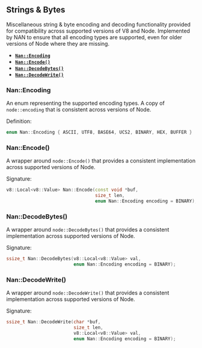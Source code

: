 ## Strings & Bytes

Miscellaneous string & byte encoding and decoding functionality provided for compatibility across
supported versions of V8 and Node. Implemented by NAN to ensure that all encoding types are
supported, even for older versions of Node where they are missing.

- <a href="#api_nan_encoding"><b><code>Nan::Encoding</code></b></a>
- <a href="#api_nan_encode"><b><code>Nan::Encode()</code></b></a>
- <a href="#api_nan_decode_bytes"><b><code>Nan::DecodeBytes()</code></b></a>
- <a href="#api_nan_decode_write"><b><code>Nan::DecodeWrite()</code></b></a>

<a name="api_nan_encoding"></a>

### Nan::Encoding

An enum representing the supported encoding types. A copy of `node::encoding` that is consistent
across versions of Node.

Definition:

```c++
enum Nan::Encoding { ASCII, UTF8, BASE64, UCS2, BINARY, HEX, BUFFER }
```

<a name="api_nan_encode"></a>

### Nan::Encode()

A wrapper around `node::Encode()` that provides a consistent implementation across supported
versions of Node.

Signature:

```c++
v8::Local<v8::Value> Nan::Encode(const void *buf,
                                 size_t len,
                                 enum Nan::Encoding encoding = BINARY);
```

<a name="api_nan_decode_bytes"></a>

### Nan::DecodeBytes()

A wrapper around `node::DecodeBytes()` that provides a consistent implementation across supported
versions of Node.

Signature:

```c++
ssize_t Nan::DecodeBytes(v8::Local<v8::Value> val,
                         enum Nan::Encoding encoding = BINARY);
```

<a name="api_nan_decode_write"></a>

### Nan::DecodeWrite()

A wrapper around `node::DecodeWrite()` that provides a consistent implementation across supported
versions of Node.

Signature:

```c++
ssize_t Nan::DecodeWrite(char *buf,
                         size_t len,
                         v8::Local<v8::Value> val,
                         enum Nan::Encoding encoding = BINARY);
```
